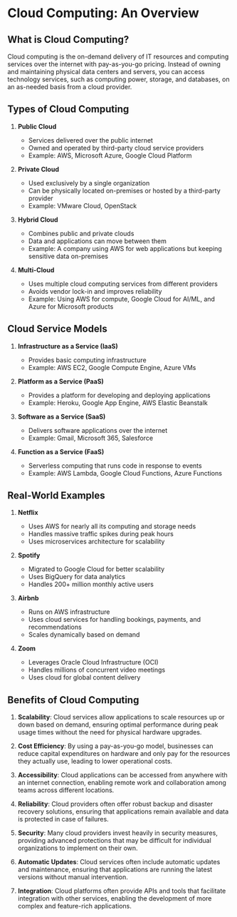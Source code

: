 # Cloud Computing: An Overview

## What is Cloud Computing?

Cloud computing is the on-demand delivery of IT resources and computing services over the internet with pay-as-you-go pricing. Instead of owning and maintaining physical data centers and servers, you can access technology services, such as computing power, storage, and databases, on an as-needed basis from a cloud provider.

## Types of Cloud Computing

1. **Public Cloud**
   - Services delivered over the public internet
   - Owned and operated by third-party cloud service providers
   - Example: AWS, Microsoft Azure, Google Cloud Platform

2. **Private Cloud**
   - Used exclusively by a single organization
   - Can be physically located on-premises or hosted by a third-party provider
   - Example: VMware Cloud, OpenStack

3. **Hybrid Cloud**
   - Combines public and private clouds
   - Data and applications can move between them
   - Example: A company using AWS for web applications but keeping sensitive data on-premises

4. **Multi-Cloud**
   - Uses multiple cloud computing services from different providers
   - Avoids vendor lock-in and improves reliability
   - Example: Using AWS for compute, Google Cloud for AI/ML, and Azure for Microsoft products

## Cloud Service Models

1. **Infrastructure as a Service (IaaS)**
   - Provides basic computing infrastructure
   - Example: AWS EC2, Google Compute Engine, Azure VMs

2. **Platform as a Service (PaaS)**
   - Provides a platform for developing and deploying applications
   - Example: Heroku, Google App Engine, AWS Elastic Beanstalk

3. **Software as a Service (SaaS)**
   - Delivers software applications over the internet
   - Example: Gmail, Microsoft 365, Salesforce

4. **Function as a Service (FaaS)**
   - Serverless computing that runs code in response to events
   - Example: AWS Lambda, Google Cloud Functions, Azure Functions

## Real-World Examples

1. **Netflix**
   - Uses AWS for nearly all its computing and storage needs
   - Handles massive traffic spikes during peak hours
   - Uses microservices architecture for scalability

2. **Spotify**
   - Migrated to Google Cloud for better scalability
   - Uses BigQuery for data analytics
   - Handles 200+ million monthly active users

3. **Airbnb**
   - Runs on AWS infrastructure
   - Uses cloud services for handling bookings, payments, and recommendations
   - Scales dynamically based on demand

4. **Zoom**
   - Leverages Oracle Cloud Infrastructure (OCI)
   - Handles millions of concurrent video meetings
   - Uses cloud for global content delivery

## Benefits of Cloud Computing

1. **Scalability**: Cloud services allow applications to scale resources up or down based on demand, ensuring optimal performance during peak usage times without the need for physical hardware upgrades.

2. **Cost Efficiency**: By using a pay-as-you-go model, businesses can reduce capital expenditures on hardware and only pay for the resources they actually use, leading to lower operational costs.

3. **Accessibility**: Cloud applications can be accessed from anywhere with an internet connection, enabling remote work and collaboration among teams across different locations.

4. **Reliability**: Cloud providers often offer robust backup and disaster recovery solutions, ensuring that applications remain available and data is protected in case of failures.

5. **Security**: Many cloud providers invest heavily in security measures, providing advanced protections that may be difficult for individual organizations to implement on their own.

6. **Automatic Updates**: Cloud services often include automatic updates and maintenance, ensuring that applications are running the latest versions without manual intervention.

7. **Integration**: Cloud platforms often provide APIs and tools that facilitate integration with other services, enabling the development of more complex and feature-rich applications.
